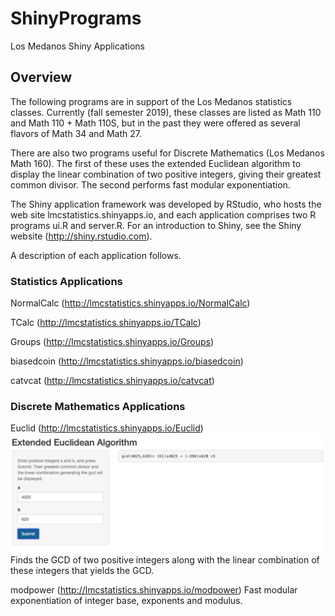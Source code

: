 # ShinyPrograms
Los Medanos Shiny Applications
## Overview
The following programs are in support of the Los Medanos statistics classes. Currently (fall semester 2019), these classes are
listed as Math 110 and Math 110 + Math 110S, but in the past they were offered as several flavors of Math 34 and Math 27.

There are also two programs useful for Discrete Mathematics (Los Medanos Math 160). The first of these uses the extended Euclidean
algorithm to display the linear combination of two positive integers, giving their greatest common divisor. The second performs
fast modular exponentiation.

The Shiny application framework was developed by RStudio, who hosts the web site lmcstatistics.shinyapps.io, and each application
comprises two R programs ui.R and server.R. For an introduction to Shiny, see the Shiny website 
(http://shiny.rstudio.com).

A description of each application follows.
### Statistics Applications
NormalCalc (http://lmcstatistics.shinyapps.io/NormalCalc)

TCalc   (http://lmcstatistics.shinyapps.io/TCalc)

Groups (http://lmcstatistics.shinyapps.io/Groups)

biasedcoin  (http://lmcstatistics.shinyapps.io/biasedcoin)

catvcat   (http://lmcstatistics.shinyapps.io/catvcat)

### Discrete Mathematics Applications
Euclid    (http://lmcstatistics.shinyapps.io/Euclid)
![Euclidean Algorithm](imgs/Euclid.png)
  Finds the GCD of two positive integers along with the linear combination of these integers that yields the GCD. 
  
modpower  (http://lmcstatistics.shinyapps.io/modpower)
  Fast modular exponentiation of integer base, exponents and modulus.
